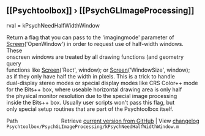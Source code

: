 ## [[Psychtoolbox]] &#8250; [[PsychGLImageProcessing]]

rval = kPsychNeedHalfWidthWindow  
  
Return a flag that you can pass to the 'imagingmode' parameter of  
[Screen](Screen)('OpenWindow') in order to request use of half-width windows. These  
onscreen windows are treated by all drawing functions (and geometry query  
functions like [Screen](Screen)('Rect', window); or [Screen](Screen)('WindowSize', window);  
as if they only have half the width in pixels. This is a trick to handle  
dual-display stereo modes or special display modes like CRS Color++ mode  
for the Bits++ box, where useable horizontal drawing area is only half  
the physical monitor resolution due to the special image processing  
inside the Bits++ box. Usually user scripts won't pass this flag, but  
only special setup routines that are part of the Psychtoolbox itself.  
  




<div class="code_header" style="text-align:right;">
  <span style="float:left;">Path&nbsp;&nbsp;</span> <span class="counter">Retrieve <a href=
  "https://raw.github.com/Psychtoolbox-3/Psychtoolbox-3/beta/Psychtoolbox/PsychGLImageProcessing/kPsychNeedHalfWidthWindow.m">current version from GitHub</a> | View <a href=
  "https://github.com/Psychtoolbox-3/Psychtoolbox-3/commits/beta/Psychtoolbox/PsychGLImageProcessing/kPsychNeedHalfWidthWindow.m">changelog</a></span>
</div>
<div class="code">
  <code>Psychtoolbox/PsychGLImageProcessing/kPsychNeedHalfWidthWindow.m</code>
</div>

